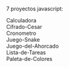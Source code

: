 7 proyectos javascript:

Calculadora<br>
Cifrado-Cesar<br>
Cronometro<br>
Juego-Snake<br>
Juego-del-Ahorcado<br>
Lista-de-Tareas<br>
Paleta-de-Colores
